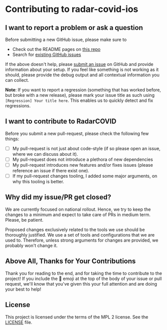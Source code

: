 <!-- Version taken from https://raw.githubusercontent.com/fastlane/fastlane/master/CONTRIBUTING.md and adapted to our needs-->
# Contributing to radar-covid-ios

## I want to report a problem or ask a question

Before submitting a new GitHub issue, please make sure to

- Check out the README pages on [this repo](https://github.com/RadarCOVID/radar-covid-ios)
- Search for [existing GitHub issues](https://github.com/RadarCOVID/radar-covid-ios/issues)

If the above doesn't help, please [submit an issue](https://github.com/RadarCOVID/radar-covid-ios/issues) on GitHub and provide information about your setup. If you feel like something is not working as it should, please provide the debug output and all contextual information you can collect.

**Note**: If you want to report a regression (something that has worked before, but broke with a new release), please mark your issue title as such using `[Regression] Your title here`. This enables us to quickly detect and fix regressions.

## I want to contribute to RadarCOVID

Before you submit a new pull-request, please check the following few things:

- [ ] My pull-request is not just about code-style (if so please open an issue, where we can discuss about it).
- [ ] My pull-request does not introduce a plethora of new dependencies
- [ ] My pull-request introduces new features and/or fixes issues (please reference an issue if there exist one).
- [ ] If my pull-request changes tooling, I added some major arguments, on why this tooling is better.

## Why did my issue/PR get closed?

We are currently focused on national rollout. Hence, we try to keep the changes to a minimum and expect to take care of PRs in medium term. Please, be patient.

Proposed changes exclusively related to the tools we use should be thoroughly justified. We use a set of tools and configurations that we are used to. Therefore, unless strong arguments for changes are provided, we probably won't change it.

## Above All, Thanks for Your Contributions

Thank you for reading to the end, and for taking the time to contribute to the project! If you include the 🔑 emoji at the top of the body of your issue or pull request, we'll know that you've given this your full attention and are doing your best to help!

## License

This project is licensed under the terms of the MPL 2 license. See the [LICENSE](LICENSE) file.
